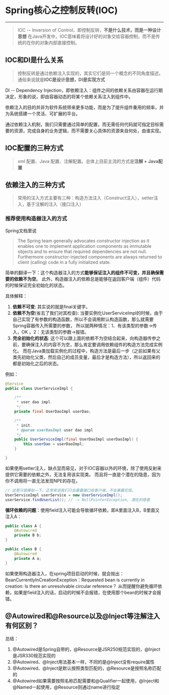 # Spring核心之控制反转(IOC)

___

> IOC -- Inversion of Control，即控制反转，**不是什么技术，而是一种设计思想**
> 在Java开发中，IOC意味着将设计好的对象交给容器控制，而不是传统的在你的对象内部直接控制。

## IOC和DI是什么关系

> 控制反转是通过依赖注入实现的，其实它们是同一个概念的不同角度描述。
> 通俗来说就是**IOC是设计思想，DI是实现方式**

DI -- Dependency Injection，即依赖注入：组件之间的依赖关系由容器在运行期决定，形象的说，即由容器动态的将某个依赖关系注入到组件中。

依赖注入的目的并非为软件系统带来更多功能，而是为了提升组件重用的频率，并为系统搭建一个灵活、可扩展的平台。

通过依赖注入机制，我们只需要通过简单的配置，而无需任何代码就可指定目标需要的资源，完成自身的业务逻辑，而不需要关心具体的资源来自何处，由谁实现。

## IOC配置的三种方式

> xml 配置、Java 配置、注解配置。总体上目前主流的方式是**注解 + Java配置**

## 依赖注入的三种方式

> 常用的注入方式主要有三种：构造方法注入（Construct注入），setter注入，基于注解的注入（接口注入）

### 推荐使用构造器注入的方式

Spring文档里说
> The Spring team generally advocates constructor injection as it enables one to implement application components as
> immutable objects and to ensure that required dependencies are not null.
> Furthermore constructor-injected components are always returned to client (calling) code in a fully initialized state.

简单的翻译一下：这个构造器注入的方式**能够保证注入的组件不可变，并且确保需要的依赖不为空**。
此外，构造器注入的依赖总是能够在返回客户端（组件）代码的时候保证完全初始化的状态。

具体解释：

1. **依赖不可变**: 其实说的就是final关键字。
2. **依赖不为空**(省去了我们对其检查):
   当要实例化UserServiceImpl的时候，由于自己实现了有参数的构造函数，所以不会调用默认构造函数，那么就需要Spring容器传入所需要的参数，
   所以就两种情况：1、有该类型的参数->传入，OK 。2：无该类型的参数->报错。
3. **完全初始化的状态**: 这个可以跟上面的依赖不为空结合起来，向构造器传参之前，要确保注入的内容不为空，那么肯定要调用依赖组件的构造方法完成实例化。
   而在Java类加载实例化的过程中，构造方法是最后一步（之前如果有父类先初始化父类，然后自己的成员变量，最后才是构造方法），所以返回来的都是初始化之后的状态。

例如：
```java
@Service
public class UserServiceImpl {

    /**
     * user dao impl.
     */
    private final UserDaoImpl userDao;

    /**
     * init.
     * @param userDaoImpl user dao impl
     */
    public UserServiceImpl(final UserDaoImpl userDaoImpl) {
        this.userDao = userDaoImpl;
    }

}
```

如果使用setter注入，缺点显而易见，对于IOC容器以外的环境，除了使用反射来提供它需要的依赖之外，无法复用该实现类。
而且将一直是个潜在的隐患，因为你不调用将一直无法发现NPE的存在。

```java
// 这里只是模拟一下，正常来说我们只会暴露接口给客户端，不会暴露实现。
UserServiceImpl userService = new UserServiceImpl();
userService.findUserList(); // -> NullPointerException, 潜在的隐患
```

**循环依赖的问题**：使用field注入可能会导致循环依赖，即A里面注入B，B里面又注入A：

```java
public class A {
    @Autowired
    private B b;
}

public class B {
    @Autowired
    private A a;
}
```

如果使用构造器注入，在spring项目启动的时候，就会抛出：BeanCurrentlyInCreationException：Requested bean is currently in creation: Is there an unresolvable circular reference？
从而提醒你避免循环依赖，如果是field注入的话，启动的时候不会报错，在使用那个bean的时候才会报错。

## @Autowired和@Resource以及@Inject等注解注入有何区别？

总结：
1. @Autowired是Spring自带的，@Resource是JSR250规范实现的，@Inject是JSR330规范实现的
2. @Autowired、@Inject用法基本一样，不同的是@Inject没有require属性
3. @Autowired、@Inject是默认按照类型匹配的，@Resource是按照名称匹配的
4. @Autowired如果需要按照名称匹配需要和@Qualifier一起使用，@Inject和@Named一起使用，@Resource则通过name进行指定
